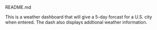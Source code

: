 README.md

This is a weather dashboard that will give a 5-day forcast for a U.S. city when entered. The dash also displays addtional weather information. 
